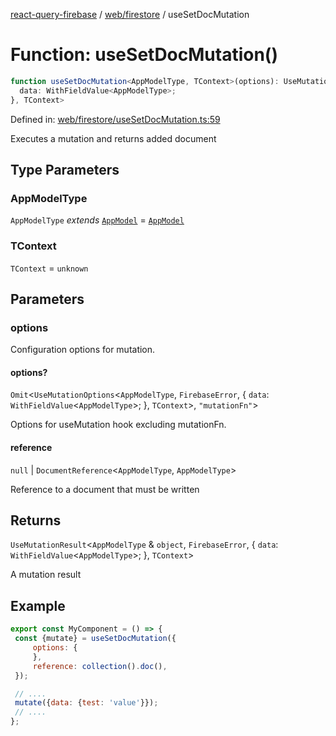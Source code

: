 [react-query-firebase](../../../modules.md) / [web/firestore](../index.md) / useSetDocMutation

# Function: useSetDocMutation()

```ts
function useSetDocMutation<AppModelType, TContext>(options): UseMutationResult<AppModelType & object, FirebaseError, {
  data: WithFieldValue<AppModelType>;
}, TContext>
```

Defined in: [web/firestore/useSetDocMutation.ts:59](https://github.com/vpishuk/react-query-firebase/blob/47ed1ecd8b83d68dd4237e8eb73f6aa6dea2c1fa/web/firestore/useSetDocMutation.ts#L59)

Executes a mutation and returns added document

## Type Parameters

### AppModelType

`AppModelType` *extends* [`AppModel`](../../../types/type-aliases/AppModel.md) = [`AppModel`](../../../types/type-aliases/AppModel.md)

### TContext

`TContext` = `unknown`

## Parameters

### options

Configuration options for mutation.

#### options?

`Omit`\<`UseMutationOptions`\<`AppModelType`, `FirebaseError`, \{
  `data`: `WithFieldValue`\<`AppModelType`\>;
 \}, `TContext`\>, `"mutationFn"`\>

Options for useMutation hook excluding mutationFn.

#### reference

`null` \| `DocumentReference`\<`AppModelType`, `AppModelType`\>

Reference to a document that must be written

## Returns

`UseMutationResult`\<`AppModelType` & `object`, `FirebaseError`, \{
  `data`: `WithFieldValue`\<`AppModelType`\>;
 \}, `TContext`\>

A mutation result

## Example

```jsx
export const MyComponent = () => {
 const {mutate} = useSetDocMutation({
     options: {
     },
     reference: collection().doc(),
 });

 // ....
 mutate({data: {test: 'value'}});
 // ....
};
```
